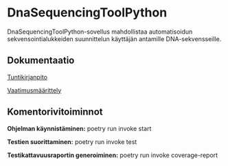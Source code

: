 # DnaSequencingToolPython
DnaSequencingToolPython-sovellus mahdollistaa automatisoidun sekvensointialukkeiden suunnittelun käyttäjän antamille DNA-sekvensseille. 

## Dokumentaatio
[Tuntikirjanpito](https://github.com/MattiKannisto/ot-harjoitustyo/blob/master/dokumentaatio/tuntikirjanpito.md)

[Vaatimusmäärittely](https://github.com/MattiKannisto/ot-harjoitustyo/blob/master/dokumentaatio/vaatimusmaarittely.md)

## Komentorivitoiminnot
**Ohjelman käynnistäminen:** poetry run invoke start

**Testien suorittaminen:** poetry run invoke test

**Testikattavuusraportin generoiminen:** poetry run invoke coverage-report